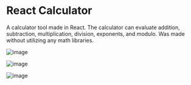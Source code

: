 # React Calculator
A calculator tool made in React.
The calculator can evaluate addition, subtraction, multiplication, division, exponents, and modulo.
Was made without utilizing any math libraries.

![image](https://github.com/RavenCunanan/ReactCalculator/assets/63638637/373db793-6be7-4f7b-855a-ff8ba52b5a46)

![image](https://github.com/RavenCunanan/ReactCalculator/assets/63638637/20540411-8563-4138-afba-ae2a6b968e8f)

![image](https://github.com/RavenCunanan/ReactCalculator/assets/63638637/45e9a8f7-5e42-4859-a3d4-51d6e0f34630)



